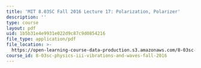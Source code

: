 ```yaml
---
title: 'MIT 8.03SC Fall 2016 Lecture 17: Polarization, Polarizer'
description: ''
type: course
layout: pdf
uid: 1b5b31e4e9931e022d9c87c9d0854216
file_type: application/pdf
file_location: >-
  https://open-learning-course-data-production.s3.amazonaws.com/8-03sc-physics-iii-vibrations-and-waves-fall-2016/1b5b31e4e9931e022d9c87c9d0854216_MIT8_03SCF16_Lec17.pdf
course_id: 8-03sc-physics-iii-vibrations-and-waves-fall-2016
---
```

